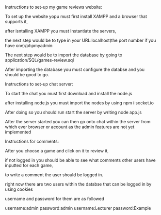 Instructions to set-up my game reviews website:

To set up the website yopu must first install XAMPP and a browser that supports it,

after isntalling XAMPP you must Instantiate the servers,

the next step would be to type in your URL:localhost(the port number if you have one)/phpmyadmin

The next step would be to import the database by going to application/SQL/games-review.sql

After importing the database you must configure the databse and you should be good to go.


Instructions to set-up chat server:

To start the chat you must first download and install the node.js

after installing node.js you must import the nodes by using npm i socket.io

After doing so you should run start the server by writing node app.js

After the server started you can then go onto chat within the server from which ever browser or account as the admin features are not yet implemented


Instructions for comments:

After you choose a game and click on it to review it, 

if not logged in you should be able to see what comments other users have inputted for each game,

to write a comment the user should be logged in.

right now there are two users within the databse that can be logged in by using cookies

username and password for them are as followed

username:admin      password:admin
username:Lecturer   password:Example 
